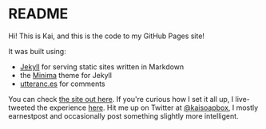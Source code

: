 # README
Hi! This is Kai, and this is the code to my GitHub Pages site!

It was built using:
* [Jekyll](https://jekyllrb.com/) for serving static sites written in Markdown
* the [Minima](https://github.com/jekyll/minima) theme for Jekyll
* [utteranc.es](https://utteranc.es) for comments

You can check [the site out here](https://kaisoapbox.github.io). If you're curious how I set it all up, I live-tweeted the experience [here](https://twitter.com/kawaiisoapbox/status/1449033509545267204). Hit me up on Twitter at [@kaisoapbox](https://twitter.com/kaisoapbox), I mostly earnestpost and occasionally post something slightly more intelligent.
